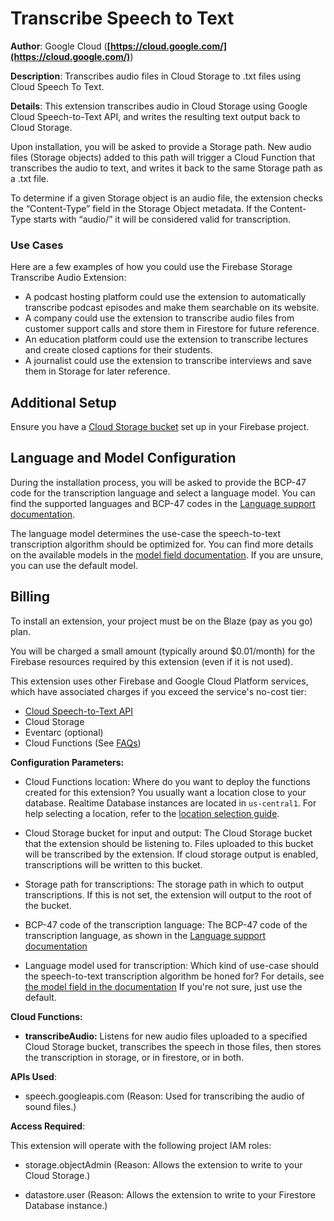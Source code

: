 # Transcribe Speech to Text

**Author**: Google Cloud (**[https://cloud.google.com/](https://cloud.google.com/)**)

**Description**: Transcribes audio files in Cloud Storage to .txt files using Cloud Speech To Text.

**Details**: This extension transcribes audio in Cloud Storage using Google Cloud Speech-to-Text API, and writes the resulting text output back to Cloud Storage.

Upon installation, you will be asked to provide a Storage path. New audio files (Storage objects) added to this path will trigger a Cloud Function that transcribes the audio to text, and writes it back to the same Storage path as a .txt file.

To determine if a given Storage object is an audio file, the extension checks the “Content-Type” field in the Storage Object metadata. If the Content-Type starts with “audio/” it will be considered valid for transcription.

### Use Cases

Here are a few examples of how you could use the Firebase Storage Transcribe Audio Extension:

- A podcast hosting platform could use the extension to automatically transcribe podcast episodes and make them searchable on its website.
- A company could use the extension to transcribe audio files from customer support calls and store them in Firestore for future reference.
- An education platform could use the extension to transcribe lectures and create closed captions for their students.
- A journalist could use the extension to transcribe interviews and save them in Storage for later reference.

## Additional Setup

Ensure you have a [Cloud Storage bucket](https://firebase.google.com/docs/storage) set up in your Firebase project.

## Language and Model Configuration

During the installation process, you will be asked to provide the BCP-47 code for the transcription language and select a language model. You can find the supported languages and BCP-47 codes in the [Language support documentation](https://cloud.google.com/speech-to-text/docs/languages).

The language model determines the use-case the speech-to-text transcription algorithm should be optimized for. You can find more details on the available models in the [model field documentation](https://cloud.google.com/speech-to-text/docs/reference/rest/v1/projects.locations.models). If you are unsure, you can use the default model.

## Billing

To install an extension, your project must be on the Blaze (pay as you go) plan.

You will be charged a small amount (typically around $0.01/month) for the Firebase resources required by this extension (even if it is not used).

This extension uses other Firebase and Google Cloud Platform services, which have associated charges if you exceed the service's no-cost tier:

- [Cloud Speech-to-Text API](https://cloud.google.com/speech-to-text#section-12)
- Cloud Storage
- Eventarc (optional)
- Cloud Functions (See [FAQs](https://firebase.google.com/support/faq#extensions-pricing))

**Configuration Parameters:**

- Cloud Functions location: Where do you want to deploy the functions created for this extension? You usually want a location close to your database. Realtime Database instances are located in `us-central1`. For help selecting a location, refer to the [location selection guide](https://firebase.google.com/docs/functions/locations).

- Cloud Storage bucket for input and output: The Cloud Storage bucket that the extension should be listening to. Files uploaded to this bucket will be transcribed by the extension. If cloud storage output is enabled, transcriptions will be written to this bucket.

- Storage path for transcriptions: The storage path in which to output transcriptions. If this is not set, the extension will output to the root of the bucket.

- BCP-47 code of the transcription language: The BCP-47 code of the transcription language, as shown in the [Language support documentation](https://cloud.google.com/speech-to-text/docs/languages)

- Language model used for transcription: Which kind of use-case should the speech-to-text transcription algorithm be honed for? For details, see [the model field in the documentation](https://cloud.google.com/speech-to-text/docs/reference/rest/v1/RecognitionConfig)
  If you're not sure, just use the default.

**Cloud Functions:**

- **transcribeAudio:** Listens for new audio files uploaded to a specified Cloud Storage bucket, transcribes the speech in those files, then stores the transcription in storage, or in firestore, or in both.

**APIs Used**:

- speech.googleapis.com (Reason: Used for transcribing the audio of sound files.)

**Access Required**:

This extension will operate with the following project IAM roles:

- storage.objectAdmin (Reason: Allows the extension to write to your Cloud Storage.)

- datastore.user (Reason: Allows the extension to write to your Firestore Database instance.)
